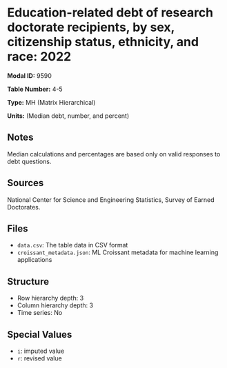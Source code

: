 # Education-related debt of research doctorate recipients, by sex, citizenship status, ethnicity, and race: 2022

**Modal ID:** 9590

**Table Number:** 4-5

**Type:** MH (Matrix Hierarchical)

**Units:** (Median debt, number, and percent)

## Notes

Median calculations and percentages are based only on valid responses to debt questions.

## Sources

National Center for Science and Engineering Statistics, Survey of Earned Doctorates.

## Files

- `data.csv`: The table data in CSV format
- `croissant_metadata.json`: ML Croissant metadata for machine learning applications

## Structure

- Row hierarchy depth: 3
- Column hierarchy depth: 3
- Time series: No

## Special Values

- `i`: imputed value
- `r`: revised value
